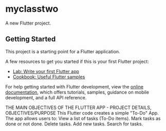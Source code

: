 # myclasstwo

A new Flutter project.

## Getting Started

This project is a starting point for a Flutter application.

A few resources to get you started if this is your first Flutter project:

- [Lab: Write your first Flutter app](https://docs.flutter.dev/get-started/codelab)
- [Cookbook: Useful Flutter samples](https://docs.flutter.dev/cookbook)

For help getting started with Flutter development, view the
[online documentation](https://docs.flutter.dev/), which offers tutorials,
samples, guidance on mobile development, and a full API reference.



THE MAIN OBJECTIVES OF THE FLUTTER APP - PROJECT DETAILS, OBJECTIVES/PURPOSE
 This Flutter code creates a simple "To-Do" App. The app allows users to:
 View a list of tasks (To-Do items).
 Mark tasks as done or not done.
 Delete tasks.
 Add new tasks.
 Search for tasks.
